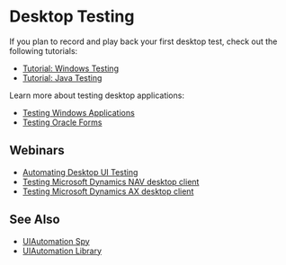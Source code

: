 # Desktop Testing

If you plan to record and play back your first desktop test, check out the following tutorials:

- [Tutorial: Windows Testing](/Guide/twodialogs_sample/)
- [Tutorial: Java Testing](Guide/tutorial_java_testing.md)

Learn more about testing desktop applications:

- [Testing Windows Applications](/Guide/windows_applications/)
- [Testing Oracle Forms](Guide/oracleforms_testing.md)

## Webinars

- [Automating Desktop UI Testing](https://youtu.be/eDJx55s_UVE)
- [Testing Microsoft Dynamics NAV desktop client](https://youtu.be/ZBRBdNnFl-0)
- [Testing Microsoft Dynamics AX desktop client](https://youtu.be/aIh8sMTkQ18)

## See Also

- [UIAutomation Spy](/Guide/object_spy_uiautomation/)
- [UIAutomation Library](/Libraries/ses_lib_uiautomation/)
